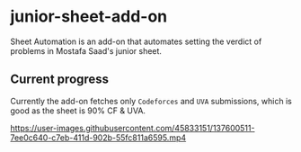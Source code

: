 # junior-sheet-add-on
Sheet Automation is an add-on that automates setting the verdict of problems in Mostafa Saad's junior sheet.

## Current progress
Currently the add-on fetches only `Codeforces` and `UVA` submissions, which is good as the sheet is 90% CF & UVA.

https://user-images.githubusercontent.com/45833151/137600511-7ee0c640-c7eb-411d-902b-55fc811a6595.mp4


